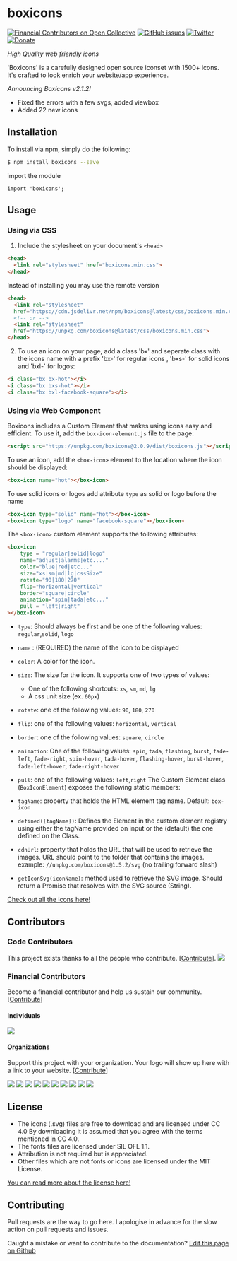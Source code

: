 # boxicons

[![Financial Contributors on Open Collective](https://opencollective.com/boxicons/all/badge.svg?label=financial+contributors)](https://opencollective.com/boxicons) [![GitHub issues](https://img.shields.io/github/issues/atisawd/boxicons.svg)](https://github.com/atisawd/boxicons/issues)
[![Twitter](https://img.shields.io/twitter/url/https/github.com/atisawd/boxicons.svg?style=social)](https://twitter.com/intent/tweet?text=Wow:&url=https%3A%2F%2Fgithub.com%2Fatisawd%2Fboxicons)
[![Donate](https://img.shields.io/badge/donate-paypal-blue.svg?style=flat-square)](https://paypal.me/atisawd)

_High Quality web friendly icons_

'Boxicons' is a carefully designed open source iconset with 1500+ icons. It's crafted to look enrich your website/app
experience.

_Announcing Boxicons v2.1.2!_

- Fixed the errors with a few svgs, added viewbox
- Added 22 new icons

## Installation

To install via npm, simply do the following:

```bash
$ npm install boxicons --save
```

import the module

```javscript
import 'boxicons';
```

## Usage

### Using via CSS

1. Include the stylesheet on your document's `<head>`

```html
<head>
  <link rel="stylesheet" href="boxicons.min.css">
</head>
```

Instead of installing you may use the remote version

```html
<head>
  <link rel="stylesheet"
  href="https://cdn.jsdelivr.net/npm/boxicons@latest/css/boxicons.min.css">
  <!-- or -->
  <link rel="stylesheet"
  href="https://unpkg.com/boxicons@latest/css/boxicons.min.css">
</head>
```

2. To use an icon on your page, add a class 'bx' and seperate class with the icons name with a prefix 'bx-' for regular
   icons , 'bxs-' for solid icons and 'bxl-' for logos:

```html
<i class="bx bx-hot"></i>
<i class="bx bxs-hot"></i>
<i class="bx bxl-facebook-square"></i>
```

### Using via Web Component

Boxicons includes a Custom Element that makes using icons easy and efficient. To use it, add the `box-icon-element.js`
file to the page:

```html
<script src="https://unpkg.com/boxicons@2.0.9/dist/boxicons.js"></script>
```

To use an icon, add the `<box-icon>` element to the location where the icon should be displayed:

```html
<box-icon name="hot"></box-icon>
```

To use solid icons or logos add attribute `type` as solid or logo before the name

 ```html
<box-icon type="solid" name="hot"></box-icon>
<box-icon type="logo" name="facebook-square"></box-icon>
```                  

The `<box-icon>` custom element supports the following attributes:

```html
<box-icon
    type = "regular|solid|logo"
    name="adjust|alarms|etc...."
    color="blue|red|etc..."
    size="xs|sm|md|lg|cssSize"
    rotate="90|180|270"
    flip="horizontal|vertical"
    border="square|circle"
    animation="spin|tada|etc..."
    pull = "left|right"
></box-icon>
```

- `type`: Should always be first and be one of the following values: `regular`,`solid`, `logo`
- `name` : (REQUIRED) the name of the icon to be displayed
- `color`: A color for the icon.
- `size`: The size for the icon. It supports one of two types of values:
    - One of the following shortcuts: `xs`, `sm`, `md`, `lg`
    - A css unit size (ex. `60px`)
- `rotate`: one of the following values: `90`, `180`, `270`
- `flip`:  one of the following values: `horizontal`, `vertical`
- `border`: one of the following values: `square`, `circle`
- `animation`: One of the following
  values: `spin`, `tada`, `flashing`, `burst`, `fade-left`, `fade-right`, `spin-hover`, `tada-hover`, `flashing-hover`, `burst-hover`, `fade-left-hover`, `fade-right-hover`
- `pull`: one of the following values: `left`,`right`
  The Custom Element class (`BoxIconElement`) exposes the following static members:

- `tagName`: property that holds the HTML element tag name. Default: `box-icon`
- `defined([tagName])`: Defines the Element in the custom element registry using either the tagName provided on input or
  the (default) the one defined on the Class.
- `cdnUrl`: property that holds the URL that will be used to retrieve the images. URL should point to the folder that
  contains the images. example: `//unpkg.com/boxicons@1.5.2/svg` (no trailing forward slash)
- `getIconSvg(iconName)`: method used to retrieve the SVG image. Should return a Promise that resolves with the SVG
  source (String).

[Check out all the icons here!](https://boxicons.com)

## Contributors

### Code Contributors

This project exists thanks to all the people who contribute. [[Contribute](CONTRIBUTING.md)].
<a href="https://github.com/atisawd/boxicons/graphs/contributors"><img src="https://opencollective.com/boxicons/contributors.svg?width=890&button=false" /></a>

### Financial Contributors

Become a financial contributor and help us sustain our
community. [[Contribute](https://opencollective.com/boxicons/contribute)]

#### Individuals

<a href="https://opencollective.com/boxicons"><img src="https://opencollective.com/boxicons/individuals.svg?width=890"></a>

#### Organizations

Support this project with your organization. Your logo will show up here with a link to your
website. [[Contribute](https://opencollective.com/boxicons/contribute)]

<a href="https://opencollective.com/boxicons/organization/0/website"><img src="https://opencollective.com/boxicons/organization/0/avatar.svg"></a>
<a href="https://opencollective.com/boxicons/organization/1/website"><img src="https://opencollective.com/boxicons/organization/1/avatar.svg"></a>
<a href="https://opencollective.com/boxicons/organization/2/website"><img src="https://opencollective.com/boxicons/organization/2/avatar.svg"></a>
<a href="https://opencollective.com/boxicons/organization/3/website"><img src="https://opencollective.com/boxicons/organization/3/avatar.svg"></a>
<a href="https://opencollective.com/boxicons/organization/4/website"><img src="https://opencollective.com/boxicons/organization/4/avatar.svg"></a>
<a href="https://opencollective.com/boxicons/organization/5/website"><img src="https://opencollective.com/boxicons/organization/5/avatar.svg"></a>
<a href="https://opencollective.com/boxicons/organization/6/website"><img src="https://opencollective.com/boxicons/organization/6/avatar.svg"></a>
<a href="https://opencollective.com/boxicons/organization/7/website"><img src="https://opencollective.com/boxicons/organization/7/avatar.svg"></a>
<a href="https://opencollective.com/boxicons/organization/8/website"><img src="https://opencollective.com/boxicons/organization/8/avatar.svg"></a>
<a href="https://opencollective.com/boxicons/organization/9/website"><img src="https://opencollective.com/boxicons/organization/9/avatar.svg"></a>

## License

- The icons (.svg) files are free to download and are licensed under CC 4.0 By downloading it is assumed that you agree
  with the terms mentioned in CC 4.0.
- The fonts files are licensed under SIL OFL 1.1.
- Attribution is not required but is appreciated.
- Other files which are not fonts or icons are licensed under the MIT License.

[You can read more about the license here!](https://boxicons.com/get-started#license)

## Contributing

Pull requests are the way to go here. I apologise in advance for the slow action on pull requests and issues.

Caught a mistake or want to contribute to the
documentation? [Edit this page on Github](https://github.com/atisawd/boxicons/blob/master/README.md)
